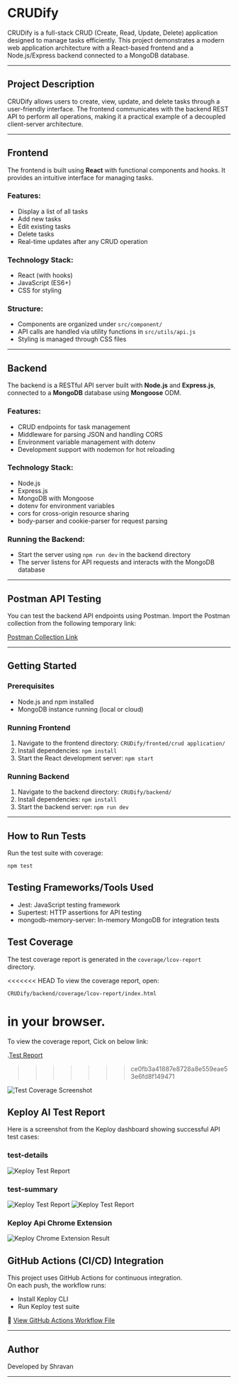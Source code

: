 # CRUDify

CRUDify is a full-stack CRUD (Create, Read, Update, Delete) application designed to manage tasks efficiently. This project demonstrates a modern web application architecture with a React-based frontend and a Node.js/Express backend connected to a MongoDB database.

---

## Project Description

CRUDify allows users to create, view, update, and delete tasks through a user-friendly interface. The frontend communicates with the backend REST API to perform all operations, making it a practical example of a decoupled client-server architecture.

---

## Frontend

The frontend is built using **React** with functional components and hooks. It provides an intuitive interface for managing tasks.

### Features:
- Display a list of all tasks
- Add new tasks
- Edit existing tasks
- Delete tasks
- Real-time updates after any CRUD operation

### Technology Stack:
- React (with hooks)
- JavaScript (ES6+)
- CSS for styling

### Structure:
- Components are organized under `src/component/`
- API calls are handled via utility functions in `src/utils/api.js`
- Styling is managed through CSS files

---

## Backend

The backend is a RESTful API server built with **Node.js** and **Express.js**, connected to a **MongoDB** database using **Mongoose** ODM.

### Features:
- CRUD endpoints for task management
- Middleware for parsing JSON and handling CORS
- Environment variable management with dotenv
- Development support with nodemon for hot reloading

### Technology Stack:
- Node.js
- Express.js
- MongoDB with Mongoose
- dotenv for environment variables
- cors for cross-origin resource sharing
- body-parser and cookie-parser for request parsing

### Running the Backend:
- Start the server using `npm run dev` in the backend directory
- The server listens for API requests and interacts with the MongoDB database

---

## Postman API Testing

You can test the backend API endpoints using Postman. Import the Postman collection from the following temporary link:

[Postman Collection Link](https://documenter.getpostman.com/view/35001767/2sB2xBDVUA)

---

## Getting Started

### Prerequisites
- Node.js and npm installed
- MongoDB instance running (local or cloud)

### Running Frontend
1. Navigate to the frontend directory: `CRUDify/fronted/crud application/`
2. Install dependencies: `npm install`
3. Start the React development server: `npm start`

### Running Backend
1. Navigate to the backend directory: `CRUDify/backend/`
2. Install dependencies: `npm install`
3. Start the backend server: `npm run dev`

---

## How to Run Tests
Run the test suite with coverage:
```
npm test
```

## Testing Frameworks/Tools Used
- Jest: JavaScript testing framework
- Supertest: HTTP assertions for API testing
- mongodb-memory-server: In-memory MongoDB for integration tests

## Test Coverage
The test coverage report is generated in the `coverage/lcov-report` directory.

<<<<<<< HEAD
To view the coverage report, open:
```
CRUDify/backend/coverage/lcov-report/index.html
```
in your browser.
=======
To view the coverage report, Cick on below link:

.[Test Report](https://shravan9393.github.io/CRUDify/)
>>>>>>> ce0fb3a41887e8728a8e559eae53e6fd8f149471

![Test Coverage Screenshot](images/Screenshot%202025-06-22%20122526.png)



##  Keploy AI Test Report

Here is a screenshot from the Keploy dashboard showing successful API test cases:

### test-details

![Keploy Test Report](testReport/testDetails.png)

### test-summary

![Keploy Test Report](testReport/testSummary.png)
![Keploy Test Report](testReport/report.png)

### Keploy Api Chrome Extension 

![Keploy Chrome Extension Result](testReport/apiRes.png)


##  GitHub Actions (CI/CD) Integration

This project uses GitHub Actions for continuous integration.  
On each push, the workflow runs:


- Install Keploy CLI
- Run Keploy test suite

🔗 [View GitHub Actions Workflow File](.github/workflows/keploy-api-test.yml)  




---

## Author

Developed by Shravan

---


